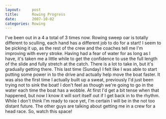 ```yaml
---
layout:     post
title:      Rowing Progress
date:       2007-10-02
categories: Rowing
---
```

I've been out in a 4 a total of 3 times now. Rowing sweep oar is totally  different to sculling, each hand has a different job to do for a start! I seem to be picking it up, as the rest of the crew and the coaches tell me I'm improving with every stroke. Having had a fear of water for as long as I have, it's taken me a little while to get the confidence to use the full length of the slide and fully stretch at the catch. There is a lot to take in, but it's gradually getting there. This last time (Sunday) I felt like I was able to start putting some power in to the drive and actually help move the boat faster. It was also the first time I actually built up a sweat, previously I'd just been trying not to sink the boat! I don't feel as though we're going to go in the water each time the boat has a wobble. At first I'd get a bit tense when that happened, but now I know it will sort itself out if I get back in to the rhythm. While I don't think I'm ready to race yet, I'm certain I will be in the not too distant future. The other guys are talking about getting me in a crew for a head race. So, watch this space!